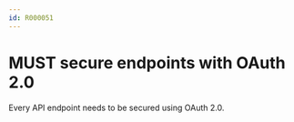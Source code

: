 ```yaml
---
id: R000051
---
```


# MUST secure endpoints with OAuth 2.0

Every API endpoint needs to be secured using OAuth 2.0.
